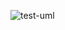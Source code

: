 ![test-uml](http://www.plantuml.com/plantuml/proxy?cache=no&src=https://raw.githubusercontent.com/Vivekyadavgithub/PlantUml-tut/master/test.iuml)
